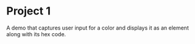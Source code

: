 # Project 1
A demo that captures user input for a color and displays it as an element along with its hex code.
